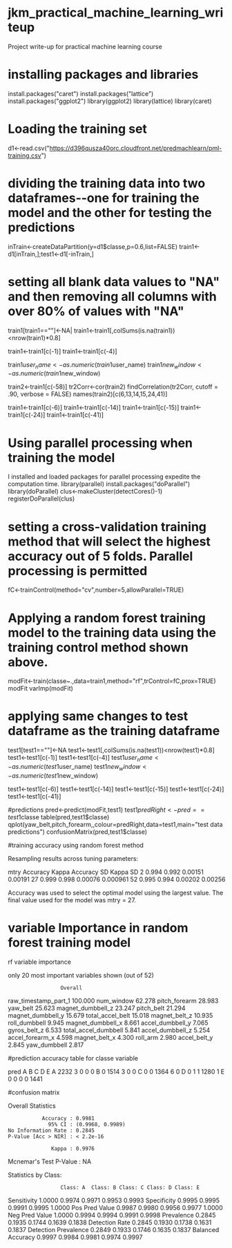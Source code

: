 # jkm_practical_machine_learning_writeup
Project write-up for practical machine learning course

# installing packages and libraries
install.packages("caret")
install.packages("lattice")
install.packages("ggplot2")
library(ggplot2)
library(lattice)
library(caret)

# Loading the training set 
d1<-read.csv("https://d396qusza40orc.cloudfront.net/predmachlearn/pml-training.csv")

# dividing the training data into two dataframes--one for training the model and the other for testing the predictions
inTrain<-createDataPartition(y=d1$classe,p=0.6,list=FALSE)
train1<-d1[inTrain,];test1<-d1[-inTrain,]

# setting all blank data values to "NA" and then removing all columns with over 80% of values with "NA"
train1[train1==""]<-NA|
train1<-train1[,colSums(is.na(train1))<nrow(train1)*0.8]

train1<-train1[c(-1)]
train1<-train1[c(-4)]

train1$user_name<-as.numeric(train1$user_name)
train1$new_window<-as.numeric(train1$new_window)

train2<-train1[c(-58)]
tr2Corr<-cor(train2)
findCorrelation(tr2Corr, cutoff = .90, verbose = FALSE)
names(train2)[c(6,13,14,15,24,41)] 

train1<-train1[c(-6)]
train1<-train1[c(-14)]
train1<-train1[c(-15)]
train1<-train1[c(-24)]
train1<-train1[c(-41)]

# Using parallel processing when training the model
I installed and loaded packages for parallel processing expedite the computation time. 
library(parallel)
install.packages("doParallel")
library(doParallel)
clus<-makeCluster(detectCores()-1)
registerDoParallel(clus)

# setting a cross-validation training method that will select the highest accuracy out of 5 folds.  Parallel processing is permitted 
fC<-trainControl(method="cv",number=5,allowParallel=TRUE)

# Applying a random forest training model to the training data using the training control method shown above. 
modFit<-train(classe~.,data=train1,method="rf",trControl=fC,prox=TRUE)  
modFit
varImp(modFit)

# applying same changes to test dataframe as the training dataframe
test1[test1==""]<-NA
test1<-test1[,colSums(is.na(test1))<nrow(test1)*0.8]
test1<-test1[c(-1)]
test1<-test1[c(-4)]
test1$user_name<-as.numeric(test1$user_name)
test1$new_window<-as.numeric(test1$new_window)
           
test1<-test1[c(-6)]
test1<-test1[c(-14)]
test1<-test1[c(-15)]
test1<-test1[c(-24)]
test1<-test1[c(-41)]
                                     
#predictions
pred<-predict(modFit,test1)
test1$predRight<-pred==test1$classe
table(pred,test1$classe)
qplot(yaw_belt,pitch_forearm,,colour=predRight,data=test1,main="test data predictions")
confusionMatrix(pred,test1$classe)

#training accuracy using random forest method

Resampling results across tuning parameters:

  mtry  Accuracy  Kappa  Accuracy SD  Kappa SD
  2     0.994     0.992  0.00151      0.00191 
  27    0.999     0.998  0.00076      0.000961
  52    0.995     0.994  0.00202      0.00256 

Accuracy was used to select the optimal model using  the largest value.
The final value used for the model was mtry = 27. 

# variable Importance in random forest training model

rf variable importance

  only 20 most important variables shown (out of 52)

                     Overall
raw_timestamp_part_1 100.000
num_window            62.278
pitch_forearm         28.983
yaw_belt              25.623
magnet_dumbbell_z     23.247
pitch_belt            21.294
magnet_dumbbell_y     15.679
total_accel_belt      15.018
magnet_belt_z         10.935
roll_dumbbell          9.945
magnet_dumbbell_x      8.661
accel_dumbbell_y       7.065
gyros_belt_z           6.533
total_accel_dumbbell   5.841
accel_dumbbell_z       5.254
accel_forearm_x        4.598
magnet_belt_x          4.300
roll_arm               2.980
accel_belt_y           2.845
yaw_dumbbell           2.817


#prediction accuracy table for classe variable

pred    A    B    C    D    E
   A 2232    3    0    0    0
   B    0 1514    3    0    0
   C    0    0 1364    6    0
   D    0    1    1 1280    1
   E    0    0    0    0 1441


#confusion matrix

Overall Statistics
                                          
               Accuracy : 0.9981          
                 95% CI : (0.9968, 0.9989)
    No Information Rate : 0.2845          
    P-Value [Acc > NIR] : < 2.2e-16       
                                            
                  Kappa : 0.9976          
 Mcnemar's Test P-Value : NA              

Statistics by Class:
                            
                     Class: A  Class: B Class: C Class: D Class: E
Sensitivity            1.0000   0.9974   0.9971   0.9953   0.9993
Specificity            0.9995   0.9995   0.9991   0.9995   1.0000
Pos Pred Value         0.9987   0.9980   0.9956   0.9977   1.0000
Neg Pred Value         1.0000   0.9994   0.9994   0.9991   0.9998
Prevalence             0.2845   0.1935   0.1744   0.1639   0.1838
Detection Rate         0.2845   0.1930   0.1738   0.1631   0.1837
Detection Prevalence   0.2849   0.1933   0.1746   0.1635   0.1837
Balanced Accuracy      0.9997   0.9984   0.9981   0.9974   0.9997


